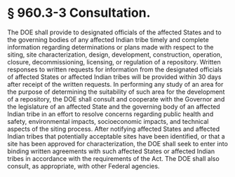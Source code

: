 # § 960.3-3   Consultation.

The DOE shall provide to designated officials of the affected States and to the governing bodies of any affected Indian tribe timely and complete information regarding determinations or plans made with respect to the siting, site characterization, design, development, construction, operation, closure, decommissioning, licensing, or regulation of a repository. Written responses to written requests for information from the designated officials of affected States or affected Indian tribes will be provided within 30 days after receipt of the written requests. In performing any study of an area for the purpose of determining the suitability of such area for the development of a repository, the DOE shall consult and cooperate with the Governor and the legislature of an affected State and the governing body of an affected Indian tribe in an effort to resolve concerns regarding public health and safety, environmental impacts, socioeconomic impacts, and technical aspects of the siting process. After notifying affected States and affected Indian tribes that potentially acceptable sites have been identified, or that a site has been approved for characterization, the DOE shall seek to enter into binding written agreements with such affected States or affected Indian tribes in accordance with the requirements of the Act. The DOE shall also consult, as appropriate, with other Federal agencies. 





